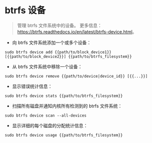 # btrfs 设备

> 管理 btrfs 文件系统中的设备。
> 更多信息：<https://btrfs.readthedocs.io/en/latest/btrfs-device.html>。

- 向 btrfs 文件系统添加一个或多个设备：

`sudo btrfs device add {{path/to/block_device1}} [{{path/to/block_device2}}] {{path/to/btrfs_filesystem}}`

- 从 btrfs 文件系统中移除一个设备：

`sudo btrfs device remove {{path/to/device|device_id}} [{{...}}]`

- 显示错误统计信息：

`sudo btrfs device stats {{path/to/btrfs_filesystem}}`

- 扫描所有磁盘并通知内核所有检测到的 btrfs 文件系统：

`sudo btrfs device scan --all-devices`

- 显示详细的每个磁盘的分配统计信息：

`sudo btrfs device usage {{path/to/btrfs_filesystem}}`